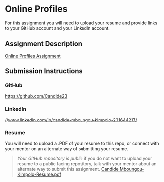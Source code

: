 # Online Profiles
For this assignment you will need to upload your resume and provide links to your GitHub account and your LinkedIn account.

## Assignment Description
[Online Profiles Assignment](https://education.launchcode.org/liftoff/modules/assignments/online-profiles)

## Submission Instructions
 
### GitHub
https://github.com/Candide23
 
### LinkedIn
//www.linkedin.com/in/candide-mboungou-kimpolo-231644217/

### Resume
You will need to upload a .PDF of your resume to this repo, or connect with your mentor on an alternate way of submitting your resume.

> *Your GitHub repository is public* if you do not want to upload your resume to a public facing repository, talk with your mentor about an alternate way to submit this assignment.
[Candide Mboungou-Kimpolo-Resume.pdf](https://github.com/Candide23/liftoff-assignments/files/9394989/Candide.Mboungou-Kimpolo-Resume.pdf)
